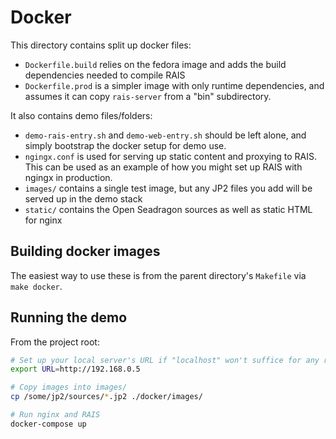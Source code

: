 Docker
===

This directory contains split up docker files:

- `Dockerfile.build` relies on the fedora image and adds the build dependencies
  needed to compile RAIS
- `Dockerfile.prod` is a simpler image with only runtime dependencies, and
  assumes it can copy `rais-server` from a "bin" subdirectory.

It also contains demo files/folders:

- `demo-rais-entry.sh` and `demo-web-entry.sh` should be left alone, and simply
  bootstrap the docker setup for demo use.
- `ngingx.conf` is used for serving up static content and proxying to RAIS.
  This can be used as an example of how you might set up RAIS with ngingx in
  production.
- `images/` contains a single test image, but any JP2 files you add will be
  served up in the demo stack
- `static/` contains the Open Seadragon sources as well as static HTML for nginx

Building docker images
---

The easiest way to use these is from the parent directory's `Makefile` via
`make docker`.

Running the demo
---

From the project root:

```bash
# Set up your local server's URL if "localhost" won't suffice for any reason
export URL=http://192.168.0.5

# Copy images into images/
cp /some/jp2/sources/*.jp2 ./docker/images/

# Run nginx and RAIS
docker-compose up
```
